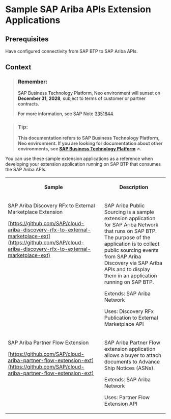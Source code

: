 <!-- loiob6214d7112b043c69b45c88f194ca25f -->

# Sample SAP Ariba APIs Extension Applications



<a name="loiob6214d7112b043c69b45c88f194ca25f__prereq_vvg_l1p_r1b"/>

## Prerequisites

Have configured connectivity from SAP BTP to SAP Ariba APIs.



## Context

> ### Remember:  
> SAP Business Technology Platform, Neo environment will sunset on **December 31, 2028**, subject to terms of customer or partner contracts.
> 
> For more information, see SAP Note [3351844](https://me.sap.com/notes/3351844).

> ### Tip:  
> **This documentation refers to SAP Business Technology Platform, Neo environment. If you are looking for documentation about other environments, see [SAP Business Technology Platform](https://help.sap.com/viewer/65de2977205c403bbc107264b8eccf4b/Cloud/en-US/6a2c1ab5a31b4ed9a2ce17a5329e1dd8.html "SAP Business Technology Platform (SAP BTP) is an integrated offering comprised of four technology portfolios: database and data management, application development and integration, analytics, and intelligent technologies. The platform offers users the ability to turn data into business value, compose end-to-end business processes, and build and extend SAP applications quickly.") :arrow_upper_right:.**

You can use these sample extension applications as a reference when developing your extension application running on SAP BTP that consumes the SAP Ariba APIs.


<table>
<tr>
<th valign="top">

Sample



</th>
<th valign="top">

Description



</th>
</tr>
<tr>
<td valign="top">

SAP Ariba Discovery RFx to External Marketplace Extension

[https://github.com/SAP/cloud-ariba-discovery-rfx-to-external-marketplace-ext](https://github.com/SAP/cloud-ariba-discovery-rfx-to-external-marketplace-ext)



</td>
<td valign="top">

SAP Ariba Public Sourcing is a sample extension application for SAP Ariba Network that runs on SAP BTP. The purpose of the application is to collect public sourcing events from SAP Ariba Discovery via SAP Ariba APIs and to display them in an application running on SAP BTP.

Extends: SAP Ariba Network

Uses: Discovery RFx Publication to External Marketplace API



</td>
</tr>
<tr>
<td valign="top">

SAP Ariba Partner Flow Extension

[https://github.com/SAP/cloud-ariba-partner-flow-extension-ext](https://github.com/SAP/cloud-ariba-partner-flow-extension-ext)



</td>
<td valign="top">

SAP Ariba Partner Flow extension application allows a buyer to attach documents to Advance Ship Notices \(ASNs\).

Extends: SAP Ariba Network

Uses: Partner Flow Extension API



</td>
</tr>
</table>

